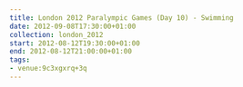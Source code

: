 ```yaml
---
title: London 2012 Paralympic Games (Day 10) - Swimming
date: 2012-09-08T17:30:00+01:00
collection: london_2012
start: 2012-08-12T19:30:00+01:00
end: 2012-08-12T21:00:00+01:00
tags:
- venue:9c3xgxrq+3q
---
```

